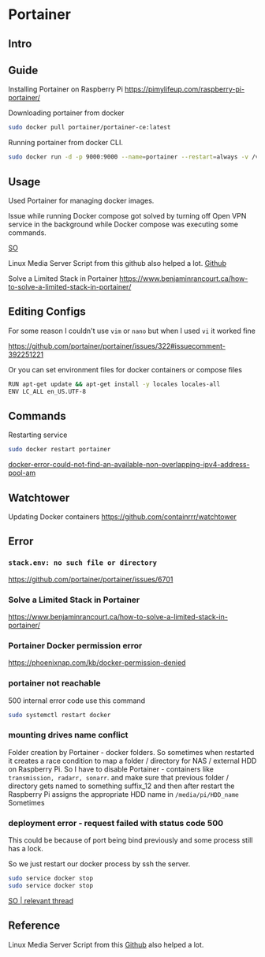 # Portainer

## Intro


## Guide

Installing Portainer on Raspberry Pi
https://pimylifeup.com/raspberry-pi-portainer/

Downloading portainer from docker
```sh
sudo docker pull portainer/portainer-ce:latest
```
Running portainer from docker CLI.
```sh
sudo docker run -d -p 9000:9000 --name=portainer --restart=always -v /var/run/docker.sock:/var/run/docker.sock -v portainer_data:/data portainer/portainer-ce:latest
```




## Usage 

Used Portainer for managing docker images.

Issue while running Docker compose got solved by turning off Open VPN service in the background while Docker compose was executing some commands.


[SO](https://stackoverflow.com/questions/43720339/docker-error-could-not-find-an-available-non-overlapping-ipv4-address-pool-am)

Linux Media Server Script from this github also helped a lot.
[Github](https://github.com/GreenFrogSB/LMDS)

Solve a Limited Stack in Portainer
https://www.benjaminrancourt.ca/how-to-solve-a-limited-stack-in-portainer/

## Editing Configs

For some reason I couldn't use `vim` or `nano` but when I used `vi` it worked fine

https://github.com/portainer/portainer/issues/322#issuecomment-392251221

Or you can set environment files for docker containers or compose files

```sh
RUN apt-get update && apt-get install -y locales locales-all  
ENV LC_ALL en_US.UTF-8
```

## Commands




Restarting service
```sh
sudo docker restart portainer
```


[docker-error-could-not-find-an-available-non-overlapping-ipv4-address-pool-am](https://stackoverflow.com/questions/43720339/docker-error-could-not-find-an-available-non-overlapping-ipv4-address-pool-am)



## Watchtower

Updating Docker containers
https://github.com/containrrr/watchtower



## Error 


### `stack.env: no such file or directory`

https://github.com/portainer/portainer/issues/6701

### Solve a Limited Stack in Portainer

https://www.benjaminrancourt.ca/how-to-solve-a-limited-stack-in-portainer/

### Portainer Docker permission error

https://phoenixnap.com/kb/docker-permission-denied

### portainer not reachable 

500 internal error code
use this command

```sh
sudo systemctl restart docker
```






### mounting drives name conflict

Folder creation by Portainer - docker folders. 
So sometimes when restarted it creates a race condition to map a folder / directory for NAS / external HDD on Raspberry Pi. So I have to disable Portainer - containers like `transmission, radarr, sonarr`. and make sure that previous folder / directory gets named to something suffix_12 and then after restart the Raspberry Pi assigns the appropriate HDD name in `/media/pi/HDD_name`
Sometimes 



### deployment error - request failed with status code 500

This could be because of port being bind previously and some process still has a lock.

So we just restart our docker process by ssh the server.

```sh
sudo service docker stop
sudo service docker stop
```

[SO | relevant thread](https://stackoverflow.com/a/65559403)



## Reference

Linux Media Server Script from this [Github](https://github.com/GreenFrogSB/LMDS) also helped a lot.
